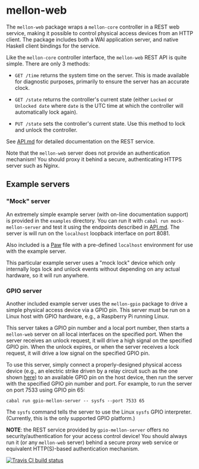 # mellon-web

The `mellon-web` package wraps a `mellon-core` controller in a REST
web service, making it possible to control physical access devices
from an HTTP client. The package includes both a WAI application
server, and native Haskell client bindings for the service.

Like the `mellon-core` controller interface, the `mellon-web` REST API
is quite simple. There are only 3 methods:

* `GET /time` returns the system time on the server. This is made
  available for diagnostic purposes, primarily to ensure the server
  has an accurate clock.

* `GET /state` returns the controller's current state (either `Locked`
  or `Unlocked date` where `date` is the UTC time at which the
  controller will automatically lock again).

* `PUT /state` sets the controller's current state. Use this method to
  lock and unlock the controller.

See [API.md](API.md) for detailed documentation on the REST service.

Note that the `mellon-web` server does not provide an authentication
mechanism! You should proxy it behind a secure, authenticating HTTPS
server such as Nginx.

## Example servers

### "Mock" server

An extremely simple example server (with on-line documentation
support) is provided in the `examples` directory. You can run it with
`cabal run mock-mellon-server` and test it using the endpoints
described in [API.md](API.md). The server is will run on the
`localhost` loopback interface on port 8081.

Also included is a [Paw](https://luckymarmot.com/paw) file with a
pre-defined `localhost` environment for use with the example server.

This particular example server uses a "mock lock" device which only
internally logs lock and unlock events without depending on any actual
hardware, so it will run anywhere.

### GPIO server

Another included example server uses the `mellon-gpio` package to
drive a simple physical access device via a GPIO pin. This server must
be run on a Linux host with GPIO hardware, e.g., a Raspberry Pi
running Linux.

This server takes a GPIO pin number and a local port number, then
starts a `mellon-web` server on all local interfaces on the specified
port. When the server receives an unlock request, it will drive a high
signal on the specified GPIO pin. When the unlock expires, or when the
server receives a lock request, it will drive a low signal on the
specified GPIO pin.

To use this server, simply connect a properly-designed physical access
device (e.g., an electric strike driven by a relay circuit such as the
one shown
[here](http://www.petervis.com/Raspberry_PI/Driving_Relays_with_CMOS_and_TTL_Outputs/Driving_Relays_with_CMOS_and_TTL_Outputs.html))
to an available GPIO pin on the host device, then run the server with
the specified GPIO pin number and port. For example, to run the server
on port 7533 using GPIO pin 65:

```
cabal run gpio-mellon-server -- sysfs --port 7533 65
```

The `sysfs` command tells the server to use the Linux `sysfs` GPIO
interpreter. (Currently, this is the only supported GPIO platform.)

**NOTE**: the REST service provided by `gpio-mellon-server` offers no
security/authentication for your access control device! You should
always run it (or any `mellon-web` server) behind a secure proxy web
service or equivalent HTTP(S)-based authentication mechanism.

[![Travis CI build status](https://travis-ci.org/dhess/mellon.svg?branch=master)](https://travis-ci.org/dhess/mellon)
